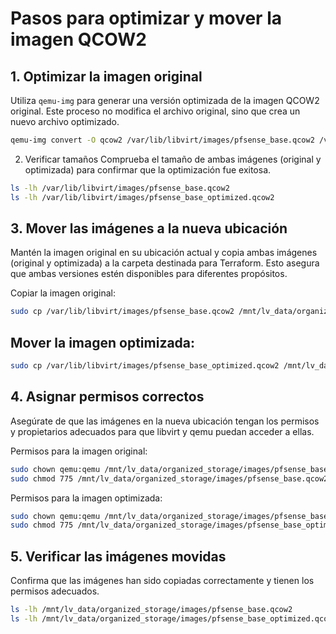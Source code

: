 # Pasos para optimizar y mover la imagen QCOW2

## 1. Optimizar la imagen original

Utiliza `qemu-img` para generar una versión optimizada de la imagen QCOW2 original. Este proceso no modifica el archivo original, sino que crea un nuevo archivo optimizado.

```bash
qemu-img convert -O qcow2 /var/lib/libvirt/images/pfsense_base.qcow2 /var/lib/libvirt/images/pfsense_base_optimized.qcow2
```

2. Verificar tamaños
Comprueba el tamaño de ambas imágenes (original y optimizada) para confirmar que la optimización fue exitosa.

```bash
ls -lh /var/lib/libvirt/images/pfsense_base.qcow2
ls -lh /var/lib/libvirt/images/pfsense_base_optimized.qcow2
```
## 3. Mover las imágenes a la nueva ubicación

Mantén la imagen original en su ubicación actual y copia ambas imágenes (original y optimizada) a la carpeta destinada para Terraform. Esto asegura que ambas versiones estén disponibles para diferentes propósitos.

Copiar la imagen original:
```bash
sudo cp /var/lib/libvirt/images/pfsense_base.qcow2 /mnt/lv_data/organized_storage/images/pfsense_base.qcow2
```
## Mover la imagen optimizada:

```bash
sudo cp /var/lib/libvirt/images/pfsense_base_optimized.qcow2 /mnt/lv_data/organized_storage/images/pfsense_base_optimized.qcow2
```
## 4. Asignar permisos correctos

Asegúrate de que las imágenes en la nueva ubicación tengan los permisos y propietarios adecuados para que libvirt y qemu puedan acceder a ellas.

Permisos para la imagen original:


```bash
sudo chown qemu:qemu /mnt/lv_data/organized_storage/images/pfsense_base.qcow2
sudo chmod 775 /mnt/lv_data/organized_storage/images/pfsense_base.qcow2
```

Permisos para la imagen optimizada:

```bash
sudo chown qemu:qemu /mnt/lv_data/organized_storage/images/pfsense_base_optimized.qcow2
sudo chmod 775 /mnt/lv_data/organized_storage/images/pfsense_base_optimized.qcow2
```


## 5. Verificar las imágenes movidas

Confirma que las imágenes han sido copiadas correctamente y tienen los permisos adecuados.

```bash
ls -lh /mnt/lv_data/organized_storage/images/pfsense_base.qcow2
ls -lh /mnt/lv_data/organized_storage/images/pfsense_base_optimized.qcow2
```

